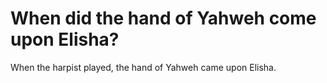 # When did the hand of Yahweh come upon Elisha?

When the harpist played, the hand of Yahweh came upon Elisha.

